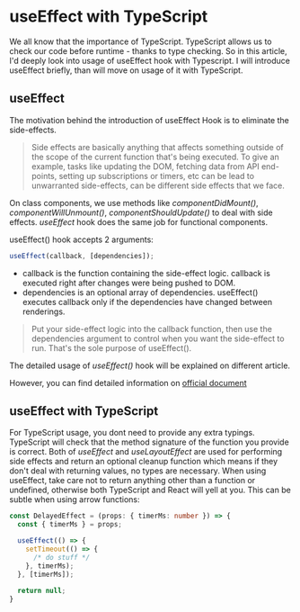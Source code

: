 # useEffect with TypeScript
We all know that the importance of TypeScript. TypeScript allows us to check our code before runtime - thanks to type checking. So in this article, I'd deeply look into usage of useEffect hook with Typescript.
I will introduce useEffect briefly, than will move on usage of it with TypeScript.
## useEffect

The motivation behind the introduction of useEffect Hook is to eliminate the side-effects.

> Side effects are basically anything that affects something outside of the scope of the current function that's being executed. To give an example, tasks like updating the DOM, fetching data from API end-points, setting up subscriptions or timers, etc can be lead to unwarranted side-effects, can be different side effects that we face.

On class components, we use methods like *componentDidMount()*, *componentWillUnmount()*, *componentShouldUpdate()* to deal with side effects. *useEffect* hook does the same job for functional components.

useEffect() hook accepts 2 arguments:

```ts
useEffect(callback, [dependencies]);
```

-	callback is the function containing the side-effect logic. callback is executed right after changes were being pushed to DOM.
-	dependencies is an optional array of dependencies. useEffect() executes callback only if the dependencies have changed between renderings.

> Put your side-effect logic into the callback function, then use the dependencies argument to control when you want the side-effect to run. That's the sole purpose of useEffect().

The detailed usage of *useEffect()* hook will be explained on different article.

However, you can find detailed information on [official document](https://reactjs.org/docs/hooks-reference.html#useeffect)


## useEffect with TypeScript

For TypeScript usage, you dont need to provide any extra typings. TypeScript will check that the method signature of the function you provide is correct. Both of *useEffect* and *useLayoutEffect* are used for performing side effects and return an optional cleanup function which means if they don't deal with returning values, no types are necessary. When using useEffect, take care not to return anything other than a function or undefined, otherwise both TypeScript and React will yell at you. This can be subtle when using arrow functions:

```ts
const DelayedEffect = (props: { timerMs: number }) => {
  const { timerMs } = props;

  useEffect(() => {
    setTimeout(() => {
      /* do stuff */
    }, timerMs);
  }, [timerMs]);
  
  return null;
}
```